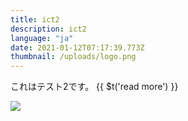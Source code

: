 ```yaml
---
title: ict2
description: ict2
language: "ja"
date: 2021-01-12T07:17:39.773Z
thumbnail: /uploads/logo.png
---
```


これはテスト2です。
{{ $t('read more') }}



![](/uploads/logo.png)